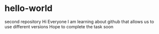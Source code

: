 # hello-world
second repository
Hi Everyone
I am learning about github that allows us to use different versions
Hope to complete the task soon
